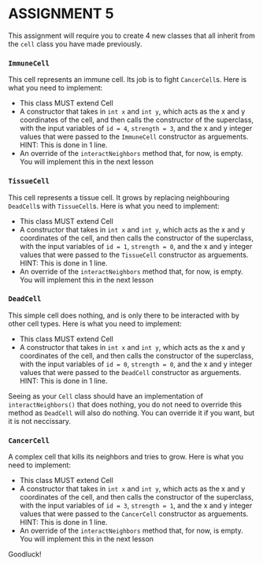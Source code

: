 # ASSIGNMENT 5

This assignment will require you to create 4 new classes that all inherit from the `cell` class you have made previously.

### `ImmuneCell`

This cell represents an immune cell. Its job is to fight `CancerCell`s. Here is what you need to implement:

* This class MUST extend Cell
* A constructor that takes in `int x` and `int y`, which acts as the x and y coordinates of the cell, and then calls the constructor of the superclass, with the input variables of `id = 4`, `strength = 3`, and the x and y integer values that were passed to the `ImmuneCell` constructor as arguements. HINT: This is done in 1 line.
* An override of the `interactNeighbors` method that, for now, is empty. You will implement this in the next lesson

### `TissueCell`

This cell represents a tissue cell. It grows by replacing neighbouring `DeadCell`s with `TissueCell`s. Here is what you need to implement:

* This class MUST extend Cell
* A constructor that takes in `int x` and `int y`, which acts as the x and y coordinates of the cell, and then calls the constructor of the superclass, with the input variables of `id = 1`, `strength = 0`, and the x and y integer values that were passed to the `TissueCell` constructor as arguements. HINT: This is done in 1 line.
* An override of the `interactNeighbors` method that, for now, is empty. You will implement this in the next lesson

### `DeadCell`

This simple cell does nothing, and is only there to be interacted with by other cell types. Here is what you need to implement:

* This class MUST extend Cell
* A constructor that takes in `int x` and `int y`, which acts as the x and y coordinates of the cell, and then calls the constructor of the superclass, with the input variables of `id = 0`, `strength = 0`, and the x and y integer values that were passed to the `DeadCell` constructor as arguements. HINT: This is done in 1 line.

Seeing as your `Cell` class should have an implementation of `interactNeighbors()` that does nothing, you do not need to override this method as `DeadCell` will also do nothing. You can override it if you want, but it is not neccissary.

### `CancerCell`

A complex cell that kills its neighbors and tries to grow. Here is what you need to implement:

* This class MUST extend Cell
* A constructor that takes in `int x` and `int y`, which acts as the x and y coordinates of the cell, and then calls the constructor of the superclass, with the input variables of `id = 3`, `strength = 1`, and the x and y integer values that were passed to the `CancerCell` constructor as arguements. HINT: This is done in 1 line.
* An override of the `interactNeighbors` method that, for now, is empty. You will implement this in the next lesson

Goodluck!
